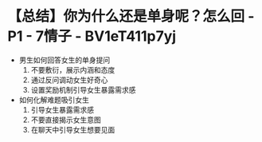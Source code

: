 # 【总结】你为什么还是单身呢？怎么回 - P1 - 7情子 - BV1eT411p7yj

-   男生如何回答女生的单身提问
    1.  不要敷衍，展示内涵和态度
    2.  通过反问调动女生好奇心
    3.  设置奖励机制引导女生暴露需求感
-   如何化解难题吸引女生
    1.  引导女生暴露需求感
    2.  不要直接揭示女生意图
    3.  在聊天中引导女生想要见面